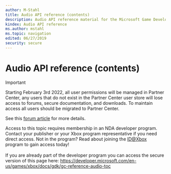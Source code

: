 ```yaml
---
author: M-Stahl
title: Audio API reference (contents)
description: Audio API reference material for the Microsoft Game Development Kit (GDK).
kindex: Audio API reference
ms.author: mstahl
ms.topic: navigation
edited: 06/27/2019
security: secure
---
```


# Audio API reference (contents)
> [!IMPORTANT]
> Starting February 3rd 2022, all user permissions will be managed in Partner Center, any users that do not exist in the Partner Center user store will lose access to forums, secure documentation, and downloads. To maintain access all users should be migrated to Partner Center. <p></p>See this <a href="https://forums.xboxlive.com/articles/132187/breaking-change-user-access-for-forums-secure-docu.html">forum article</a> for more details.  

 Access to this topic requires membership in an NDA developer program. Contact your publisher or your Xbox program representative if you need direct access. Not in the program? Read about joining the <a href="https://www.xbox.com/Developers/id">ID@Xbox</a> program to gain access today!  <br/><br/>If you are already part of the developer program you can access the secure version of this page here: <a target="_blank" href="https://developer.microsoft.com/en-us/games/xbox/docs/gdk/gc-reference-audio-toc">https://developer.microsoft.com/en-us/games/xbox/docs/gdk/gc-reference-audio-toc</a>
